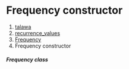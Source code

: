 
<div>

# Frequency constructor

</div>










1.  [talawa](../../index.md)
2.  [recurrence_values](../../constants_recurrence_values/)
3.  [Frequency](../../constants_recurrence_values/Frequency-class.md)
4.  Frequency constructor

##### Frequency class







